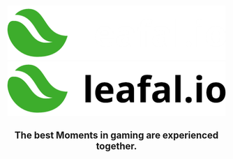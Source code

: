 <p align="center">
    <a href="https://leafal.io/#gh-dark-mode-only">
        <img width="500" src="/img/text-logo-white.png" alt="leafal.io" />
    </a>
    <a href="https://leafal.io/#gh-light-mode-only">
        <img width="500" src="/img/text-logo-black.png" alt="leafal.io" />
    </a>
</p>

<h2 align="center">
    The best Moments in gaming are experienced together.
</h2>